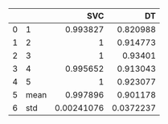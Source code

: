 |    |      |        SVC |        DT |
|---:|:-----|-----------:|----------:|
|  0 | 1    | 0.993827   | 0.820988  |
|  1 | 2    | 1          | 0.914773  |
|  2 | 3    | 1          | 0.93401   |
|  3 | 4    | 0.995652   | 0.913043  |
|  4 | 5    | 1          | 0.923077  |
|  5 | mean | 0.997896   | 0.901178  |
|  6 | std  | 0.00241076 | 0.0372237 |